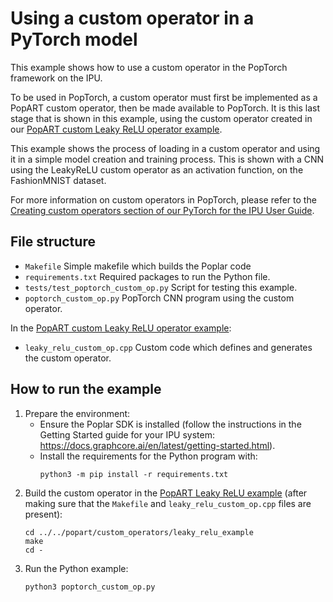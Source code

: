 # Using a custom operator in a PyTorch model

This example shows how to use a custom operator in the PopTorch
framework on the IPU.

To be used in PopTorch, a custom operator must first be implemented as
a PopART custom operator, then be made available to PopTorch. It is this
last stage that is shown in this example, using the custom operator created
in our [PopART custom Leaky ReLU operator example](../../popart/custom_operators/leaky_relu_example).

This example shows the process of loading in a custom operator and using it in a simple
model creation and training process. This is shown with a CNN using the LeakyReLU custom
operator as an activation function, on the FashionMNIST dataset.

For more information on custom operators in PopTorch, please refer to the
[Creating custom operators section of our PyTorch for the IPU User Guide](https://docs.graphcore.ai/projects/poptorch-user-guide/en/latest/overview.html#creating-custom-ops).

## File structure

* `Makefile` Simple makefile which builds the Poplar code
* `requirements.txt` Required packages to run the Python file.
* `tests/test_poptorch_custom_op.py` Script for testing this example.
* `poptorch_custom_op.py` PopTorch CNN program using the custom operator.

In the [PopART custom Leaky ReLU operator example](../../popart/custom_operators/leaky_relu_example):
* `leaky_relu_custom_op.cpp` Custom code which defines and generates the custom operator.

## How to run the example

1) Prepare the environment:
    - Ensure the Poplar SDK is installed (follow the instructions in the Getting
    Started guide for your IPU system: https://docs.graphcore.ai/en/latest/getting-started.html).
    - Install the requirements for the Python program with:
       ```
       python3 -m pip install -r requirements.txt
       ```
2) Build the custom operator in the [PopART Leaky ReLU example](../../popart/custom_operators/leaky_relu_example) (after making sure that the `Makefile` and `leaky_relu_custom_op.cpp` files are present):
      ```
      cd ../../popart/custom_operators/leaky_relu_example
      make
      cd -
      ```
3) Run the Python example:
    ```
    python3 poptorch_custom_op.py
    ```